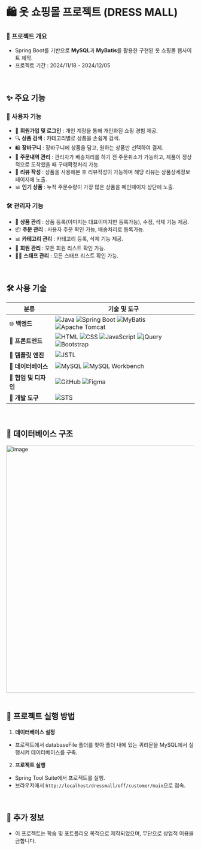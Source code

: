 # 🛍️ 옷 쇼핑몰 프로젝트 (DRESS MALL)

### **📜 프로젝트 개요**
- Spring Boot를 기반으로 **MySQL**과 **MyBatis**를 활용한 구현된 옷 쇼핑몰 웹사이트 제작.
- 프로젝트 기간 : 2024/11/18 - 2024/12/05
<br>

## **✨ 주요 기능**

### 🛒 사용자 기능
- 🔑 **회원가입 및 로그인** : 개인 계정을 통해 개인화된 쇼핑 경험 제공.
- 🔍 **상품 검색** : 카테고리별로 상품을 손쉽게 검색.
- 🛍️ **장바구니** : 장바구니에 상품을 담고, 원하는 상품만 선택하여 결제.
- 🧾 **주문내역 관리** : 관리자가 배송처리를 하기 전 주문취소가 가능하고, 제품이 정상적으로 도착했을 때 구매확정처리 가능.
- 📜 **리뷰 작성** : 상품을 사용해본 후 리뷰작성이 가능하며 해당 리뷰는 상품상세정보페이지에 노출.
- 📊 **인기 상품** : 누적 주문수량이 가장 많은 상품을 메인페이지 상단에 노출.
  
### 🛠️ 관리자 기능
- 📝 **상품 관리** : 상품 등록(이미지는 대표이미지만 등록가능), 수정, 삭제 기능 제공.
- 📦 **주문 관리** : 사용자 주문 확인 가능, 배송처리로 등록가능.
- 📊 **카테고리 관리** : 카테고리 등록, 삭제 기능 제공.
- 👤 **회원 관리** : 모든 회원 리스트 확인 가능.
- 👨‍💼 **스태프 관리** : 모든 스태프 리스트 확인 가능.
<br>

## 🛠️ 사용 기술

| **분류**       | **기술 및 도구**                                |
|-----------------|-----------------------------------------------|
| 🌐 **백엔드**   | ![Java](https://img.shields.io/badge/Java-007396?style=for-the-badge&logo=java&logoColor=white) ![Spring Boot](https://img.shields.io/badge/Spring%20Boot-6DB33F?style=for-the-badge&logo=springboot&logoColor=white) ![MyBatis](https://img.shields.io/badge/MyBatis-000000?style=for-the-badge&logo=&logoColor=white) ![Apache Tomcat](https://img.shields.io/badge/Tomcat-F8DC75?style=for-the-badge&logo=apachetomcat&logoColor=black) |
| 🎨 **프론트엔드** | ![HTML](https://img.shields.io/badge/HTML5-E34F26?style=for-the-badge&logo=html5&logoColor=white) ![CSS](https://img.shields.io/badge/CSS3-1572B6?style=for-the-badge&logo=css3&logoColor=white) ![JavaScript](https://img.shields.io/badge/JavaScript-F7DF1E?style=for-the-badge&logo=javascript&logoColor=black) ![jQuery](https://img.shields.io/badge/jQuery-0769AD?style=for-the-badge&logo=jquery&logoColor=white) ![Bootstrap](https://img.shields.io/badge/Bootstrap-7952B3?style=for-the-badge&logo=bootstrap&logoColor=white) |
| 📜 **템플릿 엔진** | ![JSTL](https://img.shields.io/badge/JSTL-007396?style=for-the-badge&logoColor=white) |
| 💾 **데이터베이스** | ![MySQL](https://img.shields.io/badge/MySQL-4479A1?style=for-the-badge&logo=mysql&logoColor=white) ![MySQL Workbench](https://img.shields.io/badge/MySQL%20Workbench-4479A1?style=for-the-badge&logo=mysql&logoColor=white) |
| 🤝 **협업 및 디자인** | ![GitHub](https://img.shields.io/badge/GitHub-181717?style=for-the-badge&logo=github&logoColor=white) ![Figma](https://img.shields.io/badge/Figma-F24E1E?style=for-the-badge&logo=figma&logoColor=white) |
| 🔧 **개발 도구**   | ![STS](https://img.shields.io/badge/Spring%20Tool%20Suite-6DB33F?style=for-the-badge&logo=spring&logoColor=white) |
<br>

## 💾 데이터베이스 구조
<img width="660" alt="image" src="https://github.com/user-attachments/assets/dbf8ba82-ca80-47d8-9438-15af677e8d1b">
<br><br>

## **🚀 프로젝트 실행 방법**
1. **데이터베이스 설정**  
 - 프로젝트에서 databaseFile 폴더를 찾아 폴더 내에 있는 쿼리문을 MySQL에서 실행시켜 데이터베이스를 구축.

2. **프로젝트 실행**  
 - Spring Tool Suite에서 프로젝트를 실행. 
 - 브라우저에서 `http://localhost/dressmall/off/customer/main`으로 접속.
<br>


## **📌 추가 정보**
- 이 프로젝트는 학습 및 포트폴리오 목적으로 제작되었으며, 무단으로 상업적 이용을 금합니다.
<br>
